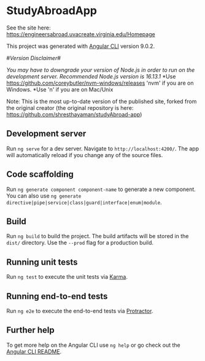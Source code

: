 # StudyAbroadApp

See the site here: https://engineersabroad.uvacreate.virginia.edu/Homepage

This project was generated with [Angular CLI](https://github.com/angular/angular-cli) version 9.0.2.

#*Version Disclaimer*#

*You may have to downgrade your version of Node.js in order to run on the development server.*
*Recommended Node.js version is 16.13.1*
*Use https://github.com/coreybutler/nvm-windows/releases 'nvm' if you are on Windows.
*Use 'n' if you are on Mac/Unix

Note: This is the most up-to-date version of the published site, forked from the original creator (the original repository is here: https://github.com/shresthayaman/studyAbroad-app)


## Development server

Run `ng serve` for a dev server. Navigate to `http://localhost:4200/`. The app will automatically reload if you change any of the source files.

## Code scaffolding

Run `ng generate component component-name` to generate a new component. You can also use `ng generate directive|pipe|service|class|guard|interface|enum|module`.

## Build

Run `ng build` to build the project. The build artifacts will be stored in the `dist/` directory. Use the `--prod` flag for a production build.

## Running unit tests

Run `ng test` to execute the unit tests via [Karma](https://karma-runner.github.io).

## Running end-to-end tests

Run `ng e2e` to execute the end-to-end tests via [Protractor](http://www.protractortest.org/).

## Further help

To get more help on the Angular CLI use `ng help` or go check out the [Angular CLI README](https://github.com/angular/angular-cli/blob/master/README.md).
